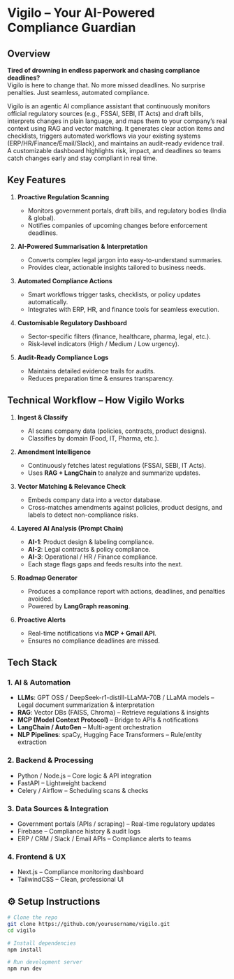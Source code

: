 # Vigilo – Your AI-Powered Compliance Guardian

## Overview

**Tired of drowning in endless paperwork and chasing compliance deadlines?**  
Vigilo is here to change that. No more missed deadlines. No surprise penalties. Just seamless, automated compliance.

Vigilo is an agentic AI compliance assistant that continuously monitors official regulatory sources (e.g., FSSAI, SEBI, IT Acts) and draft bills, interprets changes in plain language, and maps them to your company’s real context using RAG and vector matching. It generates clear action items and checklists, triggers automated workflows via your existing systems (ERP/HR/Finance/Email/Slack), and maintains an audit-ready evidence trail. A customizable dashboard highlights risk, impact, and deadlines so teams catch changes early and stay compliant in real time.

## Key Features

1. **Proactive Regulation Scanning**

   - Monitors government portals, draft bills, and regulatory bodies (India & global).
   - Notifies companies of upcoming changes before enforcement deadlines.

2. **AI-Powered Summarisation & Interpretation**

   - Converts complex legal jargon into easy-to-understand summaries.
   - Provides clear, actionable insights tailored to business needs.

3. **Automated Compliance Actions**

   - Smart workflows trigger tasks, checklists, or policy updates automatically.
   - Integrates with ERP, HR, and finance tools for seamless execution.

4. **Customisable Regulatory Dashboard**

   - Sector-specific filters (finance, healthcare, pharma, legal, etc.).
   - Risk-level indicators (High / Medium / Low urgency).

5. **Audit-Ready Compliance Logs**
   - Maintains detailed evidence trails for audits.
   - Reduces preparation time & ensures transparency.

## Technical Workflow – How Vigilo Works

1. **Ingest & Classify**

   - AI scans company data (policies, contracts, product designs).
   - Classifies by domain (Food, IT, Pharma, etc.).

2. **Amendment Intelligence**

   - Continuously fetches latest regulations (FSSAI, SEBI, IT Acts).
   - Uses **RAG + LangChain** to analyze and summarize updates.

3. **Vector Matching & Relevance Check**

   - Embeds company data into a vector database.
   - Cross-matches amendments against policies, product designs, and labels to detect non-compliance risks.

4. **Layered AI Analysis (Prompt Chain)**

   - **AI-1**: Product design & labeling compliance.
   - **AI-2**: Legal contracts & policy compliance.
   - **AI-3**: Operational / HR / Finance compliance.
   - Each stage flags gaps and feeds results into the next.

5. **Roadmap Generator**

   - Produces a compliance report with actions, deadlines, and penalties avoided.
   - Powered by **LangGraph reasoning**.

6. **Proactive Alerts**
   - Real-time notifications via **MCP + Gmail API**.
   - Ensures no compliance deadlines are missed.

## Tech Stack

### 1. AI & Automation

- **LLMs**: GPT OSS / DeepSeek-r1-distill-LLaMA-70B / LLaMA models – Legal document summarization & interpretation
- **RAG**: Vector DBs (FAISS, Chroma) – Retrieve regulations & insights
- **MCP (Model Context Protocol)** – Bridge to APIs & notifications
- **LangChain / AutoGen** – Multi-agent orchestration
- **NLP Pipelines**: spaCy, Hugging Face Transformers – Rule/entity extraction

### 2. Backend & Processing

- Python / Node.js – Core logic & API integration
- FastAPI – Lightweight backend
- Celery / Airflow – Scheduling scans & checks

### 3. Data Sources & Integration

- Government portals (APIs / scraping) – Real-time regulatory updates
- Firebase – Compliance history & audit logs
- ERP / CRM / Slack / Email APIs – Compliance alerts to teams

### 4. Frontend & UX

- Next.js – Compliance monitoring dashboard
- TailwindCSS – Clean, professional UI

## ⚙️ Setup Instructions

```bash
# Clone the repo
git clone https://github.com/yourusername/vigilo.git
cd vigilo

# Install dependencies
npm install

# Run development server
npm run dev

```

